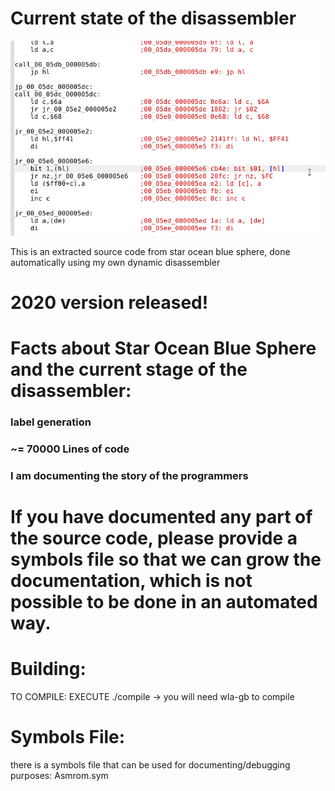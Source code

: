 # Current state of the disassembler
![](asm.jpg)

This is an extracted source code from star ocean blue sphere, done automatically using my own dynamic disassembler

# 2020 version released!


# Facts about Star Ocean Blue Sphere and the current stage of the disassembler:
### label generation
### ~= 70000 Lines of code
### I am documenting the story of the programmers

# If you have documented any part of the source code, please provide a symbols file so that we can grow the documentation, which is not possible to be done in an automated way.

# Building:
TO COMPILE: EXECUTE ./compile -> you will need wla-gb to compile

# Symbols File:
there is a symbols file that can be used for documenting/debugging purposes: Asmrom.sym




